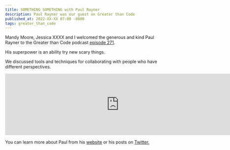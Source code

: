 ```yaml
---
title: SOMETHING SOMETHING with Paul Rayner
description: Paul Rayner was our guest on Greater than Code
published_at: 2022-XX-XX 07:00 -0800
tags: greater_than_code
---
```


Mandy Moore, Jessica XXXX and I welcomed the generous and kind Paul Rayner to
the Greater than Code podcast [episode
271](https://www.greaterthancode.com/something-something).

His superpower is an ability try new scary things.

We discussed tools and techniques for collaborating with people who have
different perspectives.

<iframe src="https://player.fireside.fm/v2/XXXXX?theme=dark" width="740" height="200" frameborder="0" scrolling="no"></iframe>

You can learn more about Paul from his [website](https://XXXXX) or
his posts on [Twitter.](https://twitter.com/thepaulrayner)
